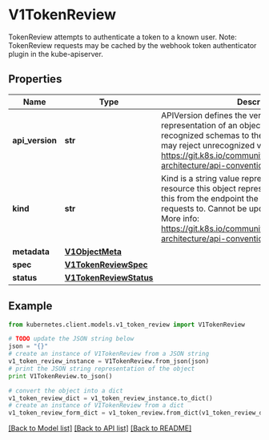 # V1TokenReview

TokenReview attempts to authenticate a token to a known user. Note: TokenReview requests may be cached by the webhook token authenticator plugin in the kube-apiserver.

## Properties

Name | Type | Description | Notes
------------ | ------------- | ------------- | -------------
**api_version** | **str** | APIVersion defines the versioned schema of this representation of an object. Servers should convert recognized schemas to the latest internal value, and may reject unrecognized values. More info: https://git.k8s.io/community/contributors/devel/sig-architecture/api-conventions.md#resources | [optional] 
**kind** | **str** | Kind is a string value representing the REST resource this object represents. Servers may infer this from the endpoint the kubernetes.client submits requests to. Cannot be updated. In CamelCase. More info: https://git.k8s.io/community/contributors/devel/sig-architecture/api-conventions.md#types-kinds | [optional] 
**metadata** | [**V1ObjectMeta**](V1ObjectMeta.md) |  | [optional] 
**spec** | [**V1TokenReviewSpec**](V1TokenReviewSpec.md) |  | 
**status** | [**V1TokenReviewStatus**](V1TokenReviewStatus.md) |  | [optional] 

## Example

```python
from kubernetes.client.models.v1_token_review import V1TokenReview

# TODO update the JSON string below
json = "{}"
# create an instance of V1TokenReview from a JSON string
v1_token_review_instance = V1TokenReview.from_json(json)
# print the JSON string representation of the object
print V1TokenReview.to_json()

# convert the object into a dict
v1_token_review_dict = v1_token_review_instance.to_dict()
# create an instance of V1TokenReview from a dict
v1_token_review_form_dict = v1_token_review.from_dict(v1_token_review_dict)
```
[[Back to Model list]](../README.md#documentation-for-models) [[Back to API list]](../README.md#documentation-for-api-endpoints) [[Back to README]](../README.md)



